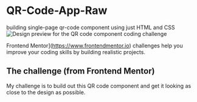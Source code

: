 # QR-Code-App-Raw
building single-page qr-code component using just HTML and CSS
![Design preview for the QR code component coding challenge](./design/desktop-preview.jpg)

Frontend Mentor](https://www.frontendmentor.io) challenges help you improve your coding skills by building realistic projects.
## The challenge (from Frontend Mentor)

My challenge is to build out this QR code component and get it looking as close to the design as possible.